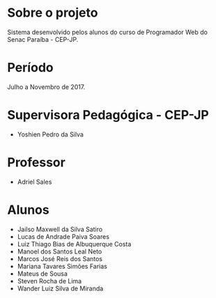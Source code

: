 # Sobre o projeto
Sistema desenvolvido pelos alunos do curso de Programador Web do Senac Paraíba - CEP-JP. 

# Período
Julho a Novembro de 2017.

# Supervisora Pedagógica - CEP-JP
- Yoshien Pedro da Silva

# Professor 
- Adriel Sales

# Alunos 
- Jailso Maxwell da Silva Satiro
- Lucas de Andrade Paiva Soares
- Luiz Thiago Bias de Albuquerque Costa
- Manoel dos Santos Leal Neto
- Marcos José Reis dos Santos
- Mariana Tavares Simões Farias 
- Mateus de Sousa
- Steven Rocha de Lima
- Wander Luiz Silva de Miranda
